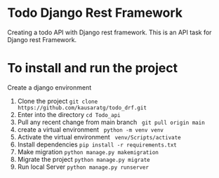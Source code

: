 # Todo Django Rest Framework

Creating a todo API with Django rest framework. This is an API task for Django rest Framework.
# To install and run the project

Create a django environment

1. Clone the project ```git clone https://github.com/kausaratg/todo_drf.git``` 
2. Enter into the directory    ```cd Todo_api``` 
3. Pull any recent change from main branch  ``` git pull origin main```
4. create a virtual environment ``` python -m venv venv```
5. Activate the virtual environment ``` venv/Scripts/activate```
6. Install dependencies ```pip install -r requirements.txt```
7. Make migration ```python manage.py makemigration```
8. Migrate the project ```python manage.py migrate```
9. Run local Server ```python manage.py runserver```

